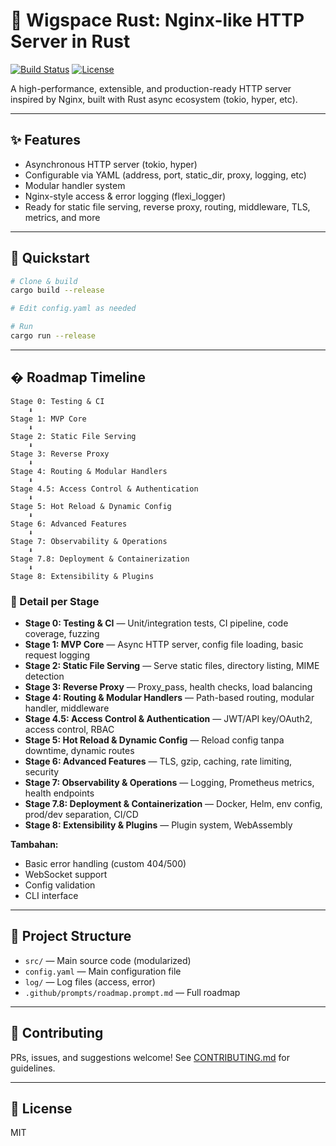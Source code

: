 # 🚀 Wigspace Rust: Nginx-like HTTP Server in Rust

[![Build Status](https://img.shields.io/badge/build-passing-brightgreen)](https://github.com/your/repo/actions)
[![License](https://img.shields.io/badge/license-MIT-blue.svg)](LICENSE)

A high-performance, extensible, and production-ready HTTP server inspired by Nginx, built with Rust async ecosystem (tokio, hyper, etc).

---

## ✨ Features
- Asynchronous HTTP server (tokio, hyper)
- Configurable via YAML (address, port, static_dir, proxy, logging, etc)
- Modular handler system
- Nginx-style access & error logging (flexi_logger)
- Ready for static file serving, reverse proxy, routing, middleware, TLS, metrics, and more

---

## 🚦 Quickstart
```bash
# Clone & build
cargo build --release

# Edit config.yaml as needed

# Run
cargo run --release
```

---


## � Roadmap Timeline

```
Stage 0: Testing & CI
	⬇️
Stage 1: MVP Core
	⬇️
Stage 2: Static File Serving
	⬇️
Stage 3: Reverse Proxy
	⬇️
Stage 4: Routing & Modular Handlers
	⬇️
Stage 4.5: Access Control & Authentication
	⬇️
Stage 5: Hot Reload & Dynamic Config
	⬇️
Stage 6: Advanced Features
	⬇️
Stage 7: Observability & Operations
	⬇️
Stage 7.8: Deployment & Containerization
	⬇️
Stage 8: Extensibility & Plugins
```

### 📌 Detail per Stage

- **Stage 0: Testing & CI** — Unit/integration tests, CI pipeline, code coverage, fuzzing
- **Stage 1: MVP Core** — Async HTTP server, config file loading, basic request logging
- **Stage 2: Static File Serving** — Serve static files, directory listing, MIME detection
- **Stage 3: Reverse Proxy** — Proxy_pass, health checks, load balancing
- **Stage 4: Routing & Modular Handlers** — Path-based routing, modular handler, middleware
- **Stage 4.5: Access Control & Authentication** — JWT/API key/OAuth2, access control, RBAC
- **Stage 5: Hot Reload & Dynamic Config** — Reload config tanpa downtime, dynamic routes
- **Stage 6: Advanced Features** — TLS, gzip, caching, rate limiting, security
- **Stage 7: Observability & Operations** — Logging, Prometheus metrics, health endpoints
- **Stage 7.8: Deployment & Containerization** — Docker, Helm, env config, prod/dev separation, CI/CD
- **Stage 8: Extensibility & Plugins** — Plugin system, WebAssembly

**Tambahan:**
- Basic error handling (custom 404/500)
- WebSocket support
- Config validation
- CLI interface

---

## 📂 Project Structure
- `src/` — Main source code (modularized)
- `config.yaml` — Main configuration file
- `log/` — Log files (access, error)
- `.github/prompts/roadmap.prompt.md` — Full roadmap

---

## 🤝 Contributing
PRs, issues, and suggestions welcome! See [CONTRIBUTING.md](CONTRIBUTING.md) for guidelines.

---

## 📄 License
MIT
